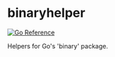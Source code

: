 # binaryhelper
[![Go Reference](https://pkg.go.dev/badge/github.com/solsw/binaryhelper.svg)](https://pkg.go.dev/github.com/solsw/binaryhelper)

Helpers for Go's 'binary' package.
